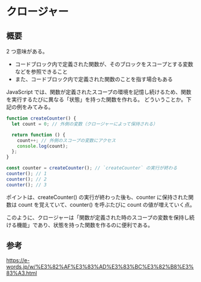 # クロージャー

## 概要

2 つ意味がある。

- コードブロック内で定義された関数が、そのブロックをスコープとする変数などを参照できること
- また、コードブロック内で定義された関数のことを指す場合もある

JavaScript では、関数が定義されたスコープの環境を記憶し続けるため、関数を実行するたびに異なる「状態」を持った関数を作れる。
どういうことか。下記の例をみてみる。

```ts
function createCounter() {
  let count = 0; // 外側の変数（クロージャーによって保持される）

  return function () {
    count++; // 外側のスコープの変数にアクセス
    console.log(count);
  };
}

const counter = createCounter(); // `createCounter` の実行が終わる
counter(); // 1
counter(); // 2
counter(); // 3
```

ポイントは、createCounter() の実行が終わった後も、counter に保持された関数は count を覚えていて、counter() を呼ぶたびに count の値が増えていく点。

このように、クロージャーは「関数が定義された時のスコープの変数を保持し続ける機能」であり、状態を持った関数を作るのに便利である。

## 参考

https://e-words.jp/w/%E3%82%AF%E3%83%AD%E3%83%BC%E3%82%B8%E3%83%A3.html
